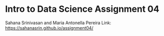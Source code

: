# Intro to Data Science Assignment 04 
Sahana Srinivasan and Maria Antonella Pereira 
Link: https://sahanasrin.github.io/assignment04/

